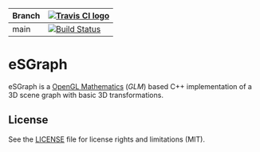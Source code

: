 Branch|[![Travis CI logo](TravisCI.png)](https://travis-ci.org)
---|---
main|[![Build Status](https://travis-ci.org/github/elduty/eSGraph.svg?branch=main)](https://travis-ci.org/github/elduty/eSGraph)

# eSGraph

eSGraph is a [OpenGL Mathematics](http://glm.g-truc.net/) (*GLM*) based C++ implementation of a 3D scene graph with basic 3D transformations.

## License

See the [LICENSE](LICENSE.md) file for license rights and limitations (MIT).
